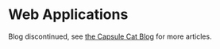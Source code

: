 Web Applications
================

Blog discontinued, see [the Capsule Cat Blog](http://blog.capsulecat.com/) for more articles.
